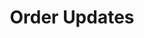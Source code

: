 ---
id: ws-auth-order-updates
title: "Order Updates"
dataSamples:
  json_response0.json: Response
---